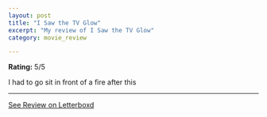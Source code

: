 ```yaml
---
layout: post
title: "I Saw the TV Glow"
excerpt: "My review of I Saw the TV Glow"
category: movie_review

---
```


**Rating:** 5/5

I had to go sit in front of a fire after this

<hr>

[See Review on Letterboxd](https://boxd.it/6x9fWd)
